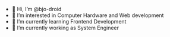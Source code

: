 - 👋 Hi, I’m @bjo-droid
- 👀 I’m interested in Computer Hardware and Web development
- 🌱 I’m currently learning Frontend Development
- 💞️ I’m currently working as System Engineer


<!---
bjo-droid/bjo-droid is a ✨ special ✨ repository because its `README.md` (this file) appears on your GitHub profile.
You can click the Preview link to take a look at your changes.
--->
